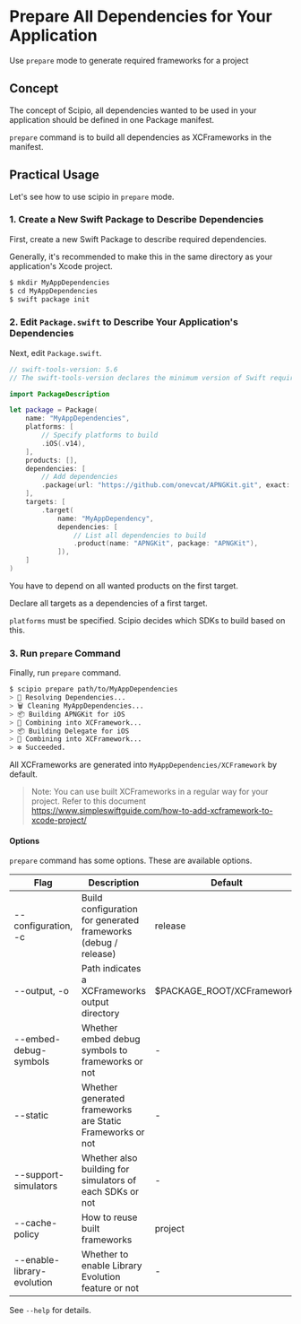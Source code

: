# Prepare All Dependencies for Your Application

Use `prepare` mode to generate required frameworks for a project

## Concept

The concept of Scipio, all dependencies wanted to be used in your application should be defined in one Package manifest.

`prepare` command is to build all dependencies as XCFrameworks in the manifest.

## Practical Usage

Let's see how to use scipio in `prepare` mode.

### 1. Create a New Swift Package to Describe Dependencies

First, create a new Swift Package to describe required dependencies.

Generally, it's recommended to make this in the same directory as your application's Xcode project.

```bash
$ mkdir MyAppDependencies
$ cd MyAppDependencies
$ swift package init
```

### 2. Edit `Package.swift` to Describe Your Application's Dependencies

Next, edit `Package.swift`.

```swift
// swift-tools-version: 5.6
// The swift-tools-version declares the minimum version of Swift required to build this package.

import PackageDescription

let package = Package(
    name: "MyAppDependencies",
    platforms: [
        // Specify platforms to build
        .iOS(.v14),
    ],
    products: [],
    dependencies: [
        // Add dependencies
        .package(url: "https://github.com/onevcat/APNGKit.git", exact: "2.2.1"),
    ],
    targets: [
        .target(
            name: "MyAppDependency",
            dependencies: [
                // List all dependencies to build
                .product(name: "APNGKit", package: "APNGKit"),
            ]),
    ]
)

```

You have to depend on all wanted products on the first target.

Declare all targets as a dependencies of a first target.

`platforms` must be specified. Scipio decides which SDKs to build based on this.

### 3. Run `prepare` Command

Finally, run `prepare` command.

```bash
$ scipio prepare path/to/MyAppDependencies
> 🔁 Resolving Dependencies...
> 🗑️ Cleaning MyAppDependencies...
> 📦 Building APNGKit for iOS
> 🚀 Combining into XCFramework...
> 📦 Building Delegate for iOS
> 🚀 Combining into XCFramework...
> ❇️ Succeeded.
```

All XCFrameworks are generated into `MyAppDependencies/XCFramework` by default.

> Note: You can use built XCFrameworks in a regular way for your project. Refer to this document <https://www.simpleswiftguide.com/how-to-add-xcframework-to-xcode-project/>

#### Options

`prepare` command has some options. These are available options.

|Flag|Description|Default|
|---------|------------|-----------|
|-\-configuration, -c|Build configuration for generated frameworks (debug / release)|release|
|-\-output, -o|Path indicates a XCFrameworks output directory|$PACKAGE_ROOT/XCFrameworks|
|-\-embed-debug-symbols|Whether embed debug symbols to frameworks or not|-|
|-\-static|Whether generated frameworks are Static Frameworks or not|-|
|-\-support-simulators|Whether also building for simulators of each SDKs or not|-|
|-\-cache-policy|How to reuse built frameworks|project|
|-\-enable-library-evolution|Whether to enable Library Evolution feature or not|-|


See `--help` for details.

